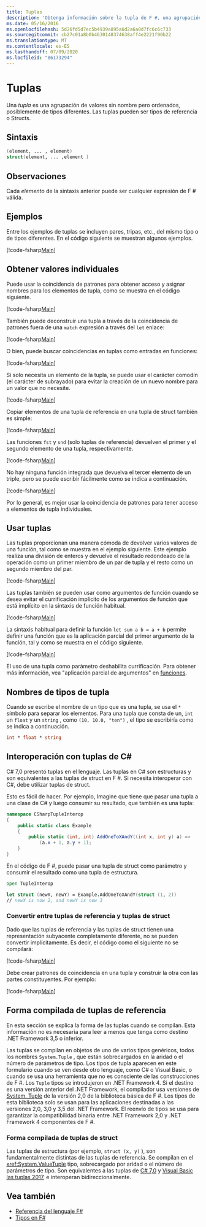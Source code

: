 ```yaml
---
title: Tuplas
description: 'Obtenga información sobre la tupla de F #, una agrupación de valores sin nombre pero ordenados, posiblemente de tipos diferentes.'
ms.date: 05/16/2016
ms.openlocfilehash: 5d26fd5d7ec5b4939a895a6d2a6a0d7fc6c6c733
ms.sourcegitcommit: cb27c01a8b0b4630148374638aff4e2221f90b22
ms.translationtype: MT
ms.contentlocale: es-ES
ms.lasthandoff: 07/09/2020
ms.locfileid: "86173294"
---
```

# <a name="tuples"></a>Tuplas

Una *tupla* es una agrupación de valores sin nombre pero ordenados, posiblemente de tipos diferentes.  Las tuplas pueden ser tipos de referencia o Structs.

## <a name="syntax"></a>Sintaxis

```fsharp
(element, ... , element)
struct(element, ... ,element )
```

## <a name="remarks"></a>Observaciones

Cada *elemento* de la sintaxis anterior puede ser cualquier expresión de F # válida.

## <a name="examples"></a>Ejemplos

Entre los ejemplos de tuplas se incluyen pares, tripas, etc., del mismo tipo o de tipos diferentes. En el código siguiente se muestran algunos ejemplos.

[!code-fsharp[Main](~/samples/snippets/fsharp/tuples/basic-examples.fsx#L6-L21)]

## <a name="obtaining-individual-values"></a>Obtener valores individuales

Puede usar la coincidencia de patrones para obtener acceso y asignar nombres para los elementos de tupla, como se muestra en el código siguiente.

[!code-fsharp[Main](~/samples/snippets/fsharp/tuples/basic-examples.fsx#L27-L29)]

También puede deconstruir una tupla a través de la coincidencia de patrones fuera de una `match` expresión a través del `let` enlace:

[!code-fsharp[Main](~/samples/snippets/fsharp/tuples/basic-examples.fsx#L34-L37)]

O bien, puede buscar coincidencias en tuplas como entradas en funciones:

[!code-fsharp[Main](~/samples/snippets/fsharp/tuples/basic-examples.fsx#L43-L47)]

Si solo necesita un elemento de la tupla, se puede usar el carácter comodín (el carácter de subrayado) para evitar la creación de un nuevo nombre para un valor que no necesite.

[!code-fsharp[Main](~/samples/snippets/fsharp/tuples/basic-examples.fsx#L53-L54)]

Copiar elementos de una tupla de referencia en una tupla de struct también es simple:

[!code-fsharp[Main](~/samples/snippets/fsharp/tuples/basic-examples.fsx#L62-L66)]

Las funciones `fst` y `snd` (solo tuplas de referencia) devuelven el primer y el segundo elemento de una tupla, respectivamente.

[!code-fsharp[Main](~/samples/snippets/fsharp/tuples/basic-examples.fsx#L72-L73)]

No hay ninguna función integrada que devuelva el tercer elemento de un triple, pero se puede escribir fácilmente como se indica a continuación.

[!code-fsharp[Main](~/samples/snippets/fsharp/tuples/basic-examples.fsx#L78-L78)]

Por lo general, es mejor usar la coincidencia de patrones para tener acceso a elementos de tupla individuales.

## <a name="using-tuples"></a>Usar tuplas

Las tuplas proporcionan una manera cómoda de devolver varios valores de una función, tal como se muestra en el ejemplo siguiente. Este ejemplo realiza una división de enteros y devuelve el resultado redondeado de la operación como un primer miembro de un par de tupla y el resto como un segundo miembro del par.

[!code-fsharp[Main](~/samples/snippets/fsharp/tuples/basic-examples.fsx#L83-L86)]

Las tuplas también se pueden usar como argumentos de función cuando se desea evitar el currificación implícito de los argumentos de función que está implícito en la sintaxis de función habitual.

[!code-fsharp[Main](~/samples/snippets/fsharp/tuples/basic-examples.fsx#L88-L88)]

La sintaxis habitual para definir la función `let sum a b = a + b` permite definir una función que es la aplicación parcial del primer argumento de la función, tal y como se muestra en el código siguiente.

[!code-fsharp[Main](~/samples/snippets/fsharp/tuples/basic-examples.fsx#L90-L94)]

El uso de una tupla como parámetro deshabilita currificación. Para obtener más información, vea "aplicación parcial de argumentos" en [funciones](./functions/index.md).

## <a name="names-of-tuple-types"></a>Nombres de tipos de tupla

Cuando se escribe el nombre de un tipo que es una tupla, se usa el `*` símbolo para separar los elementos. Para una tupla que consta de un, `int` un `float` y un `string` , como `(10, 10.0, "ten")` , el tipo se escribiría como se indica a continuación.

```fsharp
int * float * string
```

## <a name="interoperation-with-c-tuples"></a>Interoperación con tuplas de C#

C# 7,0 presentó tuplas en el lenguaje.  Las tuplas en C# son estructuras y son equivalentes a las tuplas de struct en F #.  Si necesita interoperar con C#, debe utilizar tuplas de struct.

Esto es fácil de hacer.  Por ejemplo, Imagine que tiene que pasar una tupla a una clase de C# y luego consumir su resultado, que también es una tupla:

```csharp
namespace CSharpTupleInterop
{
    public static class Example
    {
        public static (int, int) AddOneToXAndY((int x, int y) a) =>
            (a.x + 1, a.y + 1);
    }
}
```

En el código de F #, puede pasar una tupla de struct como parámetro y consumir el resultado como una tupla de estructura.

```fsharp
open TupleInterop

let struct (newX, newY) = Example.AddOneToXAndY(struct (1, 2))
// newX is now 2, and newY is now 3
```

### <a name="converting-between-reference-tuples-and-struct-tuples"></a>Convertir entre tuplas de referencia y tuplas de struct

Dado que las tuplas de referencia y las tuplas de struct tienen una representación subyacente completamente diferente, no se pueden convertir implícitamente.  Es decir, el código como el siguiente no se compilará:

[!code-fsharp[Main](~/samples/snippets/fsharp/tuples/interop.fsx#L5-L12)]

Debe crear patrones de coincidencia en una tupla y construir la otra con las partes constituyentes.  Por ejemplo:

[!code-fsharp[Main](~/samples/snippets/fsharp/tuples/interop.fsx#L18-L22)]

## <a name="compiled-form-of-reference-tuples"></a>Forma compilada de tuplas de referencia

En esta sección se explica la forma de las tuplas cuando se compilan.  Esta información no es necesaria para leer a menos que tenga como destino .NET Framework 3,5 o inferior.

Las tuplas se compilan en objetos de uno de varios tipos genéricos, todos los nombres `System.Tuple` , que están sobrecargados en la aridad o el número de parámetros de tipo. Los tipos de tupla aparecen en este formulario cuando se ven desde otro lenguaje, como C# o Visual Basic, o cuando se usa una herramienta que no es consciente de las construcciones de F #. Los `Tuple` tipos se introdujeron en .NET Framework 4. Si el destino es una versión anterior del .NET Framework, el compilador usa versiones de [System. Tuple](https://msdn.microsoft.com/library/5ac7953d-acdc-4a58-bfb7-c1f6406c0fa3) de la versión 2,0 de la biblioteca básica de F #. Los tipos de esta biblioteca solo se usan para las aplicaciones destinadas a las versiones 2,0, 3,0 y 3,5 del .NET Framework. El reenvío de tipos se usa para garantizar la compatibilidad binaria entre .NET Framework 2,0 y .NET Framework 4 componentes de F #.

### <a name="compiled-form-of-struct-tuples"></a>Forma compilada de tuplas de struct

Las tuplas de estructura (por ejemplo, `struct (x, y)` ), son fundamentalmente distintas de las tuplas de referencia.  Se compilan en el <xref:System.ValueTuple> tipo, sobrecargado por aridad o el número de parámetros de tipo.  Son equivalentes a las tuplas de [C# 7,0](../../csharp/language-reference/builtin-types/value-tuples.md) y [Visual Basic las tuplas 2017](../../visual-basic/programming-guide/language-features/data-types/tuples.md), e interoperan bidireccionalmente.

## <a name="see-also"></a>Vea también

- [Referencia del lenguaje F#](index.md)
- [Tipos en F#](fsharp-types.md)
